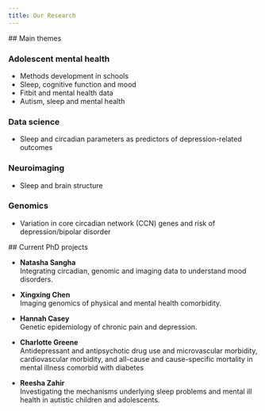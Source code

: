 ```yaml
---
title: Our Research
---
```


<div class="row row-cols-1 row-cols-md-2">

<div class="col">
## Main themes

### Adolescent mental health
- Methods development in schools
- Sleep, cognitive function and mood
- Fitbit and mental health data 
- Autism, sleep and mental health

### Data science
- Sleep and circadian parameters as predictors of depression-related outcomes

### Neuroimaging
- Sleep and brain structure

### Genomics
- Variation in core circadian network (CCN) genes and risk of depression/bipolar disorder

</div>

<div class="col">
## Current PhD projects  

- **Natasha Sangha**  
Integrating circadian, genomic and imaging data to understand mood disorders.

- **Xingxing Chen**  
Imaging genomics of physical and mental health comorbidity.

- **Hannah Casey**  
Genetic epidemiology of chronic pain and depression.

- **Charlotte Greene**  
Antidepressant and antipsychotic drug use and microvascular morbidity, cardiovascular morbidity, and all-cause and cause-specific mortality in mental illness comorbid with diabetes

- **Reesha Zahir**  
Investigating the mechanisms underlying sleep problems and mental ill health in autistic children and adolescents.

</div>
</div>
